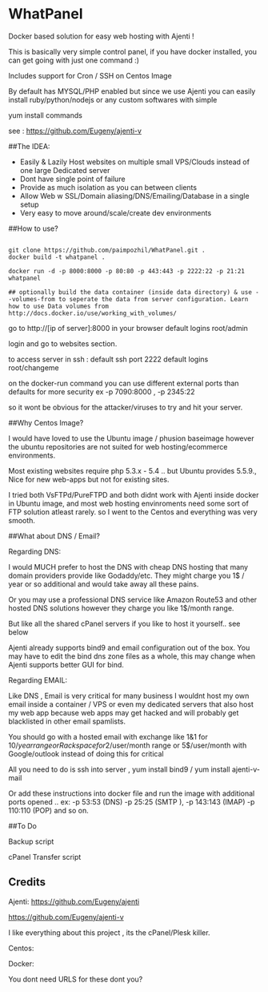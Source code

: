 WhatPanel
=========

Docker based solution for easy web hosting with Ajenti !  

This is basically very simple control panel, if you have docker installed, you can get going with just one command :)

Includes support for Cron / SSH  on Centos Image

By default has MYSQL/PHP enabled but since we use Ajenti you can easily install ruby/python/nodejs or any custom softwares with simple

yum install commands

see : https://github.com/Eugeny/ajenti-v

##The IDEA:

* Easily & Lazily Host websites on multiple small VPS/Clouds instead of one large Dedicated server
* Dont have single point of failure
* Provide as much isolation as you can between clients 
* Allow Web w SSL/Domain aliasing/DNS/Emailing/Database in a single setup 
* Very easy to move around/scale/create dev environments

##How to use?

```

git clone https://github.com/paimpozhil/WhatPanel.git .
docker build -t whatpanel .

docker run -d -p 8000:8000 -p 80:80 -p 443:443 -p 2222:22 -p 21:21 whatpanel

## optionally build the data container (inside data directory) & use --volumes-from to seperate the data from server configuration. Learn how to use Data volumes from http://docs.docker.io/use/working_with_volumes/

```

go to http://[ip of server]:8000 in your browser
default logins root/admin

login and go to websites section.


to access server in ssh :
default ssh port 2222
default logins root/changeme


on the docker-run command you can use different external ports than defaults for more security
ex  -p 7090:8000 , -p 2345:22 

so it wont be obvious for the attacker/viruses to try and hit your server.


##Why Centos Image?

I would have loved to use the Ubuntu image / phusion baseimage however the ubuntu repositories are not suited for web hosting/ecommerce environments. 

Most existing websites require php 5.3.x - 5.4 .. but Ubuntu provides 5.5.9., Nice for new web-apps but not for existing sites.

I tried both VsFTPd/PureFTPD and both didnt work with Ajenti inside docker in Ubuntu image, and most web hosting envinroments need some sort of FTP solution atleast rarely. so I went to the Centos and everything was very smooth.

##What about DNS / Email?

Regarding DNS:

I would MUCH prefer to host the DNS with cheap DNS hosting that many domain providers provide like Godaddy/etc. They might charge you 1$ / year or so additional and would take away all these pains.

Or you may use a professional DNS service like Amazon Route53 and other hosted DNS solutions however they charge you like 1$/month range.

But like all the shared cPanel servers if you like to host it yourself.. see below

Ajenti already supports bind9 and email configuration out of the box. You may have to edit the bind dns zone files as a whole, this may change when Ajenti supports better GUI for bind.

Regarding EMAIL:

Like DNS , Email is very critical for many business I wouldnt host my own email inside a container / VPS or even my dedicated servers that also host my web app because web apps may get hacked and will probably get blacklisted in other email spamlists.

You should go with a hosted email with exchange like 1&1 for 10$/year range or Rackspace for 2$/user/month range or 5$/user/month with Google/outlook instead of doing this for critical 

All you need to do is ssh into server , yum install bind9 / yum install ajenti-v-mail

Or add these instructions into docker file and run the image with additional ports opened .. ex: -p 53:53 (DNS) -p 25:25 (SMTP ), -p 143:143 (IMAP) -p 110:110 (POP) and so on.


##To Do 

Backup script

cPanel Transfer script 


## Credits

Ajenti:
https://github.com/Eugeny/ajenti

https://github.com/Eugeny/ajenti-v

I like everything about this project , its the cPanel/Plesk killer.

Centos:

Docker:

You dont need URLS for these dont you?

